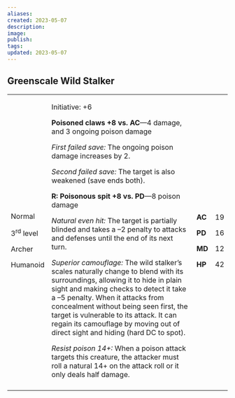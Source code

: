 ```yaml
---
aliases: 
created: 2023-05-07
description: 
image: 
publish: 
tags: 
updated: 2023-05-07
---
```


## Greenscale Wild Stalker

<table>
<colgroup>
<col style="width: 16%" />
<col style="width: 72%" />
<col style="width: 5%" />
<col style="width: 5%" />
</colgroup>
<tbody>
<tr class="odd">
<td><p>Normal</p>
<p>3<sup>rd</sup> level</p>
<p>Archer</p>
<p>Humanoid</p></td>
<td><p>Initiative: +6</p>
<p><strong>Poisoned claws +8 vs. AC</strong>—4 damage, and 3 ongoing
poison damage</p>
<p><em>First failed save:</em> The ongoing poison damage increases by
2.</p>
<p><em>Second failed save:</em> The target is also weakened (save ends
both).</p>
<p><strong>R: Poisonous spit +8 vs. PD</strong>—8 poison damage</p>
<p><em>Natural even hit:</em> The target is partially blinded and takes
a –2 penalty to attacks and defenses until the end of its next turn.</p>
<p><em>Superior camouflage:</em> The wild stalker’s scales naturally
change to blend with its surroundings, allowing it to hide in plain
sight and making checks to detect it take a –5 penalty. When it attacks
from concealment without being seen first, the target is vulnerable to
its attack. It can regain its camouflage by moving out of direct sight
and hiding (hard DC to spot).</p>
<p><em>Resist poison 14+:</em> When a poison attack targets this
creature, the attacker must roll a natural 14+ on the attack roll or it
only deals half damage.</p></td>
<td><p><strong>AC</strong></p>
<p><strong>PD</strong></p>
<p><strong>MD</strong></p>
<p><strong>HP</strong></p></td>
<td><p>19</p>
<p>16</p>
<p>12</p>
<p>42</p></td>
</tr>
<tr class="even">
<td></td>
<td></td>
<td></td>
<td></td>
</tr>
</tbody>
</table>

